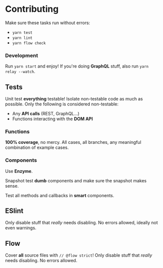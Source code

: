# Contributing

Make sure these tasks run without errors:
* `yarn test`
* `yarn lint`
* `yarn flow check`

### Development

Run `yarn start` and enjoy! If you're doing **GraphQL** stuff, also run `yarn relay --watch`.

## Tests

Unit test **everything** testable! Isolate non-testable code as much as possible. Only the following is considered non-testable:

* Any **API calls** (REST, GraphQL...)
* Functions interacting with the **DOM API**

### Functions

**100% coverage**, no mercy. All cases, all branches, any meaningful combination of example cases.

### Components

Use **Enzyme**.

Snapshot test **dumb** components and make sure the snapshot makes sense.

Test all methods and callbacks in **smart** components.

## ESlint

Only disable stuff that _really_ needs disabling. No errors allowed, ideally not even warnings.

## Flow

Cover **all** source files with `// @flow strict`! Only disable stuff that _really_ needs disabling. No errors allowed.


